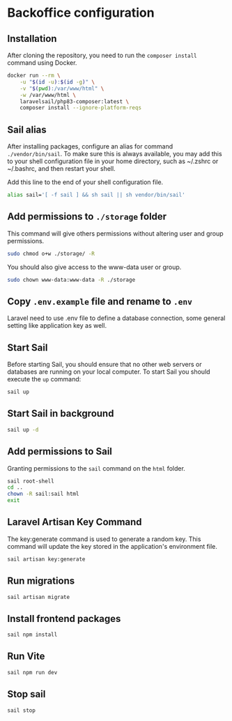 # Backoffice configuration

## Installation

After cloning the repository, you need to run the `composer install` command using Docker.

```bash
docker run --rm \
    -u "$(id -u):$(id -g)" \
    -v "$(pwd):/var/www/html" \
    -w /var/www/html \
    laravelsail/php83-composer:latest \
    composer install --ignore-platform-reqs
```

## Sail alias

After installing packages, configure an alias for command `./vendor/bin/sail`. To make sure this is always available, you may add this to your shell configuration file in your home directory, such as ~/.zshrc or ~/.bashrc, and then restart your shell.

Add this line to the end of your shell configuration file.

```bash
alias sail='[ -f sail ] && sh sail || sh vendor/bin/sail'
```

## Add permissions to `./storage` folder

This command will give others permissions without altering user and group permissions.

```bash
sudo chmod o+w ./storage/ -R
```

You should also give access to the www-data user or group.

```bash
sudo chown www-data:www-data -R ./storage
```

## Copy `.env.example` file and rename to `.env`

Laravel need to use .env file to define a database connection, some general setting like application key as well.

## Start Sail

Before starting Sail, you should ensure that no other web
servers or databases are running on your local computer.
To start Sail you should execute the `up` command:

```bash
sail up
```

## Start Sail in background

```bash
sail up -d
```

## Add permissions to Sail

Granting permissions to the `sail` command on the `html` folder.

```bash
sail root-shell
cd ..
chown -R sail:sail html
exit
```

## Laravel Artisan Key Command

The key:generate command is used to generate a random key. This command will update the key stored in the application's environment file.

```bash
sail artisan key:generate
```

## Run migrations

```bash
sail artisan migrate
```

## Install frontend packages

```bash
sail npm install
```

## Run Vite

```bash
sail npm run dev
```

## Stop sail

```bash
sail stop
```
